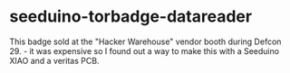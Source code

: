 # seeduino-torbadge-datareader
This badge sold at the "Hacker Warehouse" vendor booth during Defcon 29. - it was expensive so I found out a way to make this with a Seeduino XIAO and a veritas PCB.
